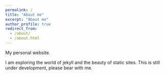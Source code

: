 ```yaml
---
permalink: /
title: "About me"
excerpt: "About me"
author_profile: true
redirect_from: 
  - /about/
  - /about.html
---
```


My personal website.

I am exploring the world of jekyll and the beauty of static sites. This is still under development, please bear with me.
